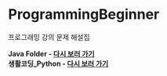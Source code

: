 # ProgrammingBeginner
프로그래밍 강의 문제 해설집

**Java Folder - [다시 보러 가기](https://edu.goorm.io/learn/lecture/12243/%ED%95%9C-%EB%88%88%EC%97%90-%EB%81%9D%EB%82%B4%EB%8A%94-%EC%9E%90%EB%B0%94-%EA%B8%B0%EC%B4%88)**
\
**생활코딩_Python - [다시 보러 가기](https://edu.goorm.io/learn/lecture/44/%EB%B0%94%EB%A1%9C%EC%8B%A4%EC%8A%B5-%EC%83%9D%ED%99%9C%EC%BD%94%EB%94%A9-%ED%8C%8C%EC%9D%B4%EC%8D%AC-python)**
